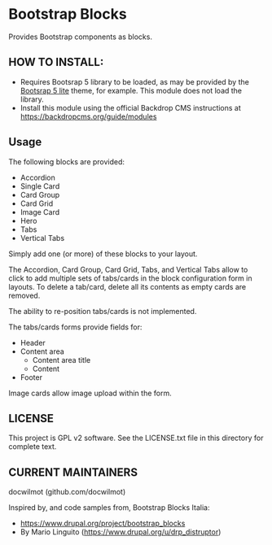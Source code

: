Bootstrap Blocks
=================

Provides Bootstrap components as blocks.

HOW TO INSTALL:
---------------

- Requires Bootsrap 5 library to be loaded, as may be provided by the 
[Bootsrap 5 lite](https://backdropcms.org/project/bootstrap5_lite) theme, for
example. This module does not load the library.
- Install this module using the official Backdrop CMS instructions at 
https://backdropcms.org/guide/modules


Usage
---------------
The following blocks are provided:
- Accordion
- Single Card
- Card Group
- Card Grid
- Image Card
- Hero
- Tabs
- Vertical Tabs


Simply add one (or more) of these blocks to your layout.

The Accordion, Card Group, Card Grid, Tabs, and Vertical Tabs allow to click to
add multiple sets of tabs/cards in the block configuration form in layouts. To
delete a tab/card, delete all its contents as empty cards are removed. 

The ability to re-position tabs/cards is not implemented.

The tabs/cards forms provide fields for:
- Header
- Content area
  - Content area title
  - Content
- Footer

Image cards allow image upload within the form.

      
LICENSE
---------------    

This project is GPL v2 software. See the LICENSE.txt file in this directory 
for complete text.

CURRENT MAINTAINERS
---------------    

docwilmot (github.com/docwilmot)

Inspired by, and code samples from, Bootstrap Blocks Italia:
- https://www.drupal.org/project/bootstrap_blocks
- By Mario Linguito (https://www.drupal.org/u/drp_distruptor)
